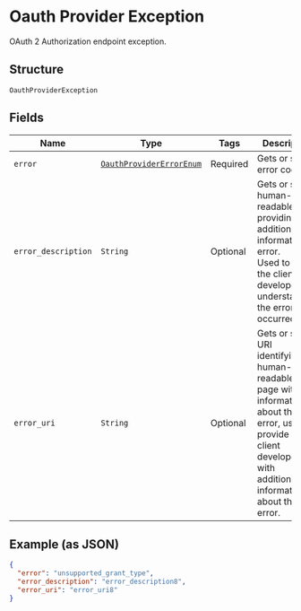 
# Oauth Provider Exception

OAuth 2 Authorization endpoint exception.

## Structure

`OauthProviderException`

## Fields

| Name | Type | Tags | Description |
|  --- | --- | --- | --- |
| `error` | [`OauthProviderErrorEnum`](../../doc/models/oauth-provider-error-enum.md) | Required | Gets or sets error code. |
| `error_description` | `String` | Optional | Gets or sets human-readable text providing additional information on error.<br>Used to assist the client developer in understanding the error that occurred. |
| `error_uri` | `String` | Optional | Gets or sets a URI identifying a human-readable web page with information about the error, used to provide the client developer with additional information about the error. |

## Example (as JSON)

```json
{
  "error": "unsupported_grant_type",
  "error_description": "error_description8",
  "error_uri": "error_uri8"
}
```

